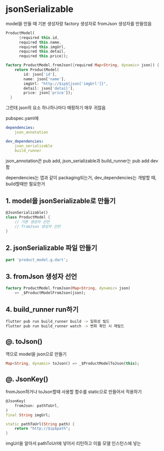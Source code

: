 # jsonSerializable

model을 만들 때 기본 생성자랑 factory 생성자로 fromJson 생성자를 만들었음

```dart
ProductModel(
      {required this.id,
      required this.name,
      required this.imgUrl,
      required this.detail,
      required this.price});
```

```dart
factory ProductModel.fromJson({required Map<String, dynamic> json}) {
    return ProductModel(
        id: json['id'],
        name: json['name'],
        imgUrl: "http://$ip${json['imgUrl']}",
        detail: json['detail'],
        price: json['price']);
  }
```

그런데 json의 요소 하나하나마다 매핑하기 매우 귀찮음

pubspec.yaml에

```yaml
dependencies:
	json_annotation

dev_dependencies:
	json_serializable
	build_runner
```

json_annotation은 pub add, json_serializable과 build_runner는 pub add dev 함

dependencies는 앱과 같이 packaging되는거, dev_dependencies는 개발할 때, build할때만 필요한거 

## 1. model을 jsonSerializable로 만들기

```dart
@JsonSerializable()
class ProductModel {
    // 기본 생성자 선언
    // fromJson 생성자 선언
}
```

## 2. jsonSerializable 파일 만들기

```dart
part 'product_model.g.dart';
```

## 3. fromJson 생성자 선언

```dart
factory ProductModel.fromJson(Map<String, dynamic> json)
    => _$ProductModelFromJson(json);
```

## 4. build_runner run하기

```bash
flutter pub run build_runner build -> 일회성 빌드
flutter pub run build_runner watch -> 변화 확인 시 재빌드
```

## @. toJson()

역으로 model을 json으로 만들기

```dart
Map<String, dynamic> toJson() => _$ProductModelToJson(this);
```

## @. JsonKey()

fromJson하거나 toJson할때 사용할 함수를 static으로 만들어서 적용하기

```dart
@JsonKey(
	fromJson: pathToUrl,
)
final String imgUrl;
```

```dart
static pathToUrl(String path) {
    return "http://$ip$path";
}
```

imgUrl을 알아서 pathToUrl에 넣어서 리턴하고 이를 모델 인스턴스에 넣는